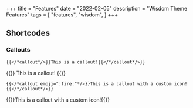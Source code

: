 +++
title = "Features"
date = "2022-02-05"
description = "Wisdom Theme Features"
tags = [
    "features",
    "wisdom",
]
+++


## Shortcodes

### Callouts

```
{{</*callout*/>}}This is a callout!{{</*/callout*/>}}
```

{{<callout>}} This is a callout! {{</callout>}}

```
{{</*callout emoji=":fire:"*/>}}This is a callout with a custom icon!{{</*/callout*/>}}
```

{{<callout emoji=":fire:">}}This is a callout with a custom icon!{{</callout>}}
